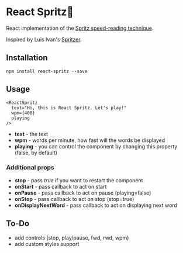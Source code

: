# React Spritz🍷
React implementation of the [Spritz speed-reading technique](http://spritzinc.com/the-science).

Inspired by Luis Ivan's [Spritzer](https://github.com/luisivan/spritzer).

## Installation
```
npm install react-spritz --save
```
## Usage
```
<ReactSpritz
  text="Hi, this is React Spritz. Let's play!"
  wpm={400}
  playing
/>
```

* **text** - the text
* **wpm** - words per minute, how fast will the words be displayed
* **playing** - you can control the component by changing this property (false, by default)

### Additional props

* **stop** - pass *true* if you want to restart the component
* **onStart** - pass callback to act on start
* **onPause** - pass callback to act on pause (playing=false)
* **onStop** - pass callback to act on stop (stop=true)
* **onDisplayNextWord** - pass callback to act on displaying next word

## To-Do

* add controls (stop, play/pause, fwd, rwd, wpm)
* add custom styles support
